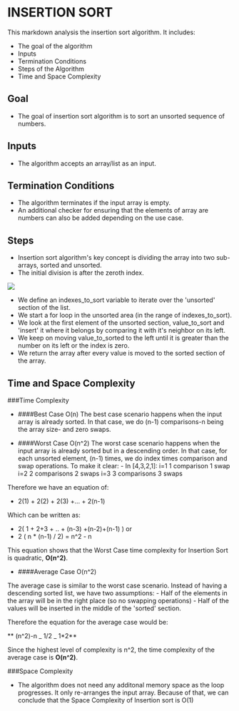 # INSERTION SORT

This markdown analysis the insertion sort algorithm. It includes:

- The goal of the algorithm
- Inputs
- Termination Conditions
- Steps of the Algorithm
- Time and Space Complexity

## Goal

- The goal of insertion sort algorithm is to sort an unsorted sequence of numbers.

## Inputs

- The algorithm accepts an array/list as an input.

## Termination Conditions

- The algorithm terminates if the input array is empty.
- An additional checker for ensuring that the elements of array are numbers can also be added depending on the use case.

## Steps

- Insertion sort algorithm's key concept is dividing the array into two sub-arrays, sorted and unsorted.
- The initial division is after the zeroth index.

![](https://i.ibb.co/LQcmzhH/Screenshot-2021-04-08-2-Insertion-Sort-Algorithm-Explained-Full-Code-Included-Python-Algorithm-Serie.png)

- We define an indexes_to_sort variable to iterate over the 'unsorted' section of the list.
- We start a for loop in the unsorted area (in the range of indexes_to_sort).
- We look at the first element of the unsorted section, value_to_sort and 'insert' it where it belongs by comparing it with it's neighbor on its left.
- We keep on moving value_to_sorted to the left until it is greater than the number on its left or the index is zero.
- We return the array after every value is moved to the sorted section of the array.

## Time and Space Complexity

###Time Complexity

- ####Best Case O(n)
  The best case scenario happens when the input array is already sorted. In that case, we do (n-1) comparisons-n being the array size- and zero swaps.

- ####Worst Case O(n^2)
  The worst case scenario happens when the input array is already sorted but in a descending order. In that case, for each unsorted element, (n-1) times, we do index times comparison and swap operations. To make it clear: - In [4,3,2,1]:
  i=1 1 comparison 1 swap
  i=2 2 comparisons 2 swaps
  i=3 3 comparisons 3 swaps

Therefore we have an equation of:

- 2(1) + 2(2) + 2(3) +... + 2(n-1)

Which can be written as:

- 2( 1 + 2+3 + .. + (n-3) +(n-2)+(n-1) )
  or
- 2 ( n \* (n-1) / 2) = n^2 - n

This equation shows that the Worst Case time complexity for Insertion Sort is quadratic, **O(n^2)**.

- ####Average Case O(n^2)

The average case is similar to the worst case scenario. Instead of having a descending sorted list, we have two assumptions: - Half of the elements in the array will be in the right place (so no swapping operations) - Half of the values will be inserted in the middle of the 'sorted' section.

Therefore the equation for the average case would be:

** (n^2)-n _ 1/2 _ 1\*2**

Since the highest level of complexity is n^2, the time complexity of the average case is **O(n^2)**.

###Space Complexity

- The algorithm does not need any additonal memory space as the loop progresses. It only re-arranges the input array. Because of that, we can conclude that the Space Complexity of Insertion sort is O(1)

